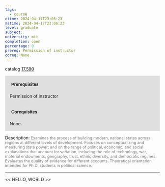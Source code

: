 ```yaml
---
tags:
  - course
ctime: 2024-04-17T23:06:23
mstime: 2024-04-17T23:06:23
level: graduate
subject: 
university: mit
completion: open
percentage: 0
prereq: Permission of instructor
coreq: None.
---
```


catalog [17.590](http://student.mit.edu/catalog/m17b.html#17.590)

<span style="display: block; padding: 15px; background-color: rgb(100, 100, 100, 0.2);"><font id="m_prereq1635_0" style="display: block; font-family: Arial, sans-serif; font-weight: bold; padding: 5px">Prerequisites</font><br><span id="prereq1635_0">Permission of instructor</span></span>
<span style="display: block; padding: 15px; background-color: rgb(100, 100, 100, 0.2);"><font id="m_coreq1635_0" style="display: block; font-family: Arial, sans-serif; font-weight: bold; padding: 5px">Corequisites</font><br><span id="coreq1635_0">None.</span></span>

<font style="">Description:</font>
<font style="color: grey; font-size: 0.8rem;">Examines the process of building modern, national states across regions at different levels of development. Focuses on conceptualizing and measuring state power; and on the range of political, economic, and social explanations that account for variation, including the role of technology, war, material endowments, geography, trust, ethnic diversity, and democratic regimes. Evaluates the quality of evidence for different accounts. Theoretical orientation intended for Ph.D. students in political science.</font>



---

<< HELLO, WORLD >>
